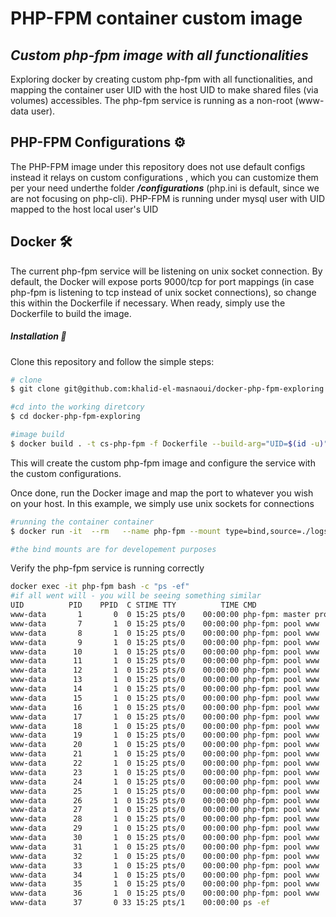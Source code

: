 # PHP-FPM container custom image

## _Custom php-fpm image with all functionalities_

Exploring docker by creating custom php-fpm with all functionalities, and mapping the container user UID with the host UID to make shared files (via volumes) accessibles.
The php-fpm service is running as a non-root (www-data user).

## PHP-FPM Configurations :gear:

The PHP-FPM image under this repository does not use default configs instead it relays on custom configurations , which you can customize them per your need underthe folder  _**/configurations**_ (php.ini is default, since we are not focusing on php-cli). PHP-FPM is running under mysql user with UID mapped to the host local user's UID


## Docker :hammer_and_wrench:
The current php-fpm service will be listening on unix socket connection.
By default, the Docker will expose ports 9000/tcp for port mappings (in case php-fpm is listening to tcp instead of unix socket connections), so change this within the
Dockerfile if necessary. When ready, simply use the Dockerfile to
build the image.

#####  Installation  :electric_plug:
Clone this repository and follow the simple steps:

```bash
# clone
$ git clone git@github.com:khalid-el-masnaoui/docker-php-fpm-exploring.git

#cd into the working diretcory
$ cd docker-php-fpm-exploring

#image build
$ docker build . -t cs-php-fpm -f Dockerfile --build-arg="UID=$(id -u)" --build-arg="GID=$(id -g)"
```

This will create the custom php-fpm image and configure the service with the custom configurations.

Once done, run the Docker image and map the port to whatever you wish on
your host. In this example, we simply use unix sockets for connections

```sh
#running the container container
$ docker run -it  --rm   --name php-fpm --mount type=bind,source=./logs,destination=/var/log/php cs-php-fpm

#the bind mounts are for developement purposes
```

Verify the php-fpm service is running correctly 

```sh
docker exec -it php-fpm bash -c "ps -ef"
#if all went will - you will be seeing something similar
UID          PID    PPID  C STIME TTY          TIME CMD
www-data       1       0  0 15:25 pts/0    00:00:00 php-fpm: master process (/usr/local/etc/php-fpm.conf)
www-data       7       1  0 15:25 pts/0    00:00:00 php-fpm: pool www
www-data       8       1  0 15:25 pts/0    00:00:00 php-fpm: pool www
www-data       9       1  0 15:25 pts/0    00:00:00 php-fpm: pool www
www-data      10       1  0 15:25 pts/0    00:00:00 php-fpm: pool www
www-data      11       1  0 15:25 pts/0    00:00:00 php-fpm: pool www
www-data      12       1  0 15:25 pts/0    00:00:00 php-fpm: pool www
www-data      13       1  0 15:25 pts/0    00:00:00 php-fpm: pool www
www-data      14       1  0 15:25 pts/0    00:00:00 php-fpm: pool www
www-data      15       1  0 15:25 pts/0    00:00:00 php-fpm: pool www
www-data      16       1  0 15:25 pts/0    00:00:00 php-fpm: pool www
www-data      17       1  0 15:25 pts/0    00:00:00 php-fpm: pool www
www-data      18       1  0 15:25 pts/0    00:00:00 php-fpm: pool www
www-data      19       1  0 15:25 pts/0    00:00:00 php-fpm: pool www
www-data      20       1  0 15:25 pts/0    00:00:00 php-fpm: pool www
www-data      21       1  0 15:25 pts/0    00:00:00 php-fpm: pool www
www-data      22       1  0 15:25 pts/0    00:00:00 php-fpm: pool www
www-data      23       1  0 15:25 pts/0    00:00:00 php-fpm: pool www
www-data      24       1  0 15:25 pts/0    00:00:00 php-fpm: pool www
www-data      25       1  0 15:25 pts/0    00:00:00 php-fpm: pool www
www-data      26       1  0 15:25 pts/0    00:00:00 php-fpm: pool www
www-data      27       1  0 15:25 pts/0    00:00:00 php-fpm: pool www
www-data      28       1  0 15:25 pts/0    00:00:00 php-fpm: pool www
www-data      29       1  0 15:25 pts/0    00:00:00 php-fpm: pool www
www-data      30       1  0 15:25 pts/0    00:00:00 php-fpm: pool www
www-data      31       1  0 15:25 pts/0    00:00:00 php-fpm: pool www
www-data      32       1  0 15:25 pts/0    00:00:00 php-fpm: pool www
www-data      33       1  0 15:25 pts/0    00:00:00 php-fpm: pool www
www-data      34       1  0 15:25 pts/0    00:00:00 php-fpm: pool www
www-data      35       1  0 15:25 pts/0    00:00:00 php-fpm: pool www
www-data      36       1  0 15:25 pts/0    00:00:00 php-fpm: pool www
www-data      37       0 33 15:25 pts/1    00:00:00 ps -ef
```

